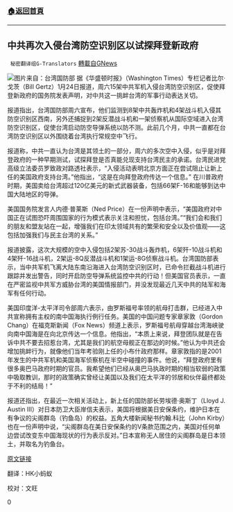 ###  [:house:返回首頁](https://github.com/ourhimalayas/txt)
---

## 中共再次入侵台湾防空识别区以试探拜登新政府
` 秘密翻译组G-Translators` [轉載自GNews](https://gnews.org/zh-hans/811479/)

![]()![](https://gnews.org/wp-content/uploads/2021/01/Capture-139-25.jpg)图片来自：台湾国防部
据《华盛顿时报》（Washington Times）专栏记者比尔·戈茨（Bill Gertz）1月24日报道，周六15架中共军机入侵台湾防空识别区，促使拜登新政府的国务院发表声明，对中共这一挑衅台湾的军事行动表达关切。

报道指出，台湾国防部周六宣布，他们监测到8架中共轰炸机和4架战斗机入侵其防空识别区西南，另外还捕捉到2架反潜战斗机和一架侦察机从国际空域进入台湾防空识别区，促使台湾启动防空导弹系统以防不测。此前几个月，中共一直都在台湾防空识别区以外围绕着台湾执行常规空中飞行。

报道称，中共一直认为台湾是其领土的一部分，周六的多次空中入侵，似乎是对拜登政府的一种早期测试，试探拜登是否真能兑现支持台湾民主的承诺。台湾民进党高级立法委员罗致政对路透社表示，“入侵活动表明北京方面正在尝试阻止让新上任的美国政府支持台湾。”他指出，“这是在向拜登政府传达一个信息。” 在川普政府时期，美国卖给台湾超过120亿美元的新式武器装备，包括66架F-16和能够到达中国大陆地区的导弹。

美国国务院发言人内德·普莱斯（Ned Price）在一份声明中表示，“美国政府对中国正在试图恐吓周围国家的行为模式表示关注和担忧，包括台湾。”“我们会和我们的朋友和盟友站在一起，增强我们在印太领域共有的繁荣和安全以及价值观——这包括加强我们与民主台湾的关系。”

报道披露，这次大规模的空中入侵包括2架苏-30战斗轰炸机，6架歼-10战斗机和4架歼-16战斗机，2架运-8Q反潜战斗机和1架运-8G侦察战斗机。台湾国防部表示，当中共军机飞离大陆东南沿海进入台湾防空识别区时，已命令拦截战斗机进行跟踪并发出警告，同时开启防空导弹系统监控中共的行动！但美国官员表示，一直在严密监视中共军方威胁台湾的美国情报部门，并没发现最近几天中共的陆军和海军有任何行动。

美国印度洋-太平洋司令部周六表示，由罗斯福号率领的航母打击群，已经进入中共宣称拥有主权的南中国海执行例行任务。美国的中国问题专家章家敦（Gordon Chang）在福克斯新闻（Fox News）频道上表示，罗斯福号航母穿越台湾海峡驶向南中国海是在向北京传达一个信息。他指出，“本质上来说，拜登团队就是在告诉中共不要去招惹台湾，尤其是我们的航空母舰正在那边的时候。”他认为中共还会增加挑衅行为，就像他们当年考验刚上任的小布什政府那样。章家敦指的是2001年发生的中共军机和美国海军侦察机在半空中碰撞的事件。他说，“拜登政府里有很多奥巴马政府时期的官员。我希望他们已经从奥巴马执政时期的相当软弱的政策中吸取教训，那时的政策确实曾经让美国以及我们在太平洋的邻居和伙伴最终都处于不利的结局！”

报道还指出，在最近一次相关活动上，新上任的国防部长劳埃德·奥斯丁（Lloyd J. Austin III）对日本防卫大臣岸信夫表示，美国将根据美日安保条约，维护日本在有争议的尖阁群岛（钓鱼岛）的权益。五角大楼新闻秘书约翰.科比（John Kirby）也在一份声明中说，“尖阁群岛在美日安保条约的V条款范围之内，美国对任何单边尝试改变东中国海现状的行为表示反对。”日本宣称无人居住的尖阁群岛是日本领土，并取名为钓鱼台。

[原文链接](https://m.washingtontimes.com/news/2021/jan/24/china-incursions-taiwan-air-defense-zone-seen-test/)

翻译：HK小蚂蚁

校对：文旺

0
